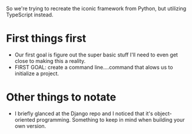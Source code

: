 So we're trying to recreate the iconic framework from Python, but utilizing TypeScript instead.

# First things first
- Our first goal is figure out the super basic stuff I'll need to even get close to making this a reality.
- FIRST GOAL: create a command line....command that alows us to initialize a project.

# Other things to notate
- I briefly glanced at the Django repo and I noticed that it's object-oriented programming. Something to keep in mind when building your own version.